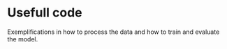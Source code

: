 # Usefull code
Exemplifications in how to process the data and how to train and evaluate the model.


